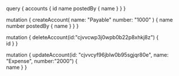 query {
  accounts {
    id
    name
    postedBy {
      name
    }
  } 
}

mutation {
createAccount(
  name: "Payable"
  number: "1000"
) {
  name
  number
  postedBy {
    name
  }
}
}

mutation {
  deleteAccount(id:"cjvvcwp3j0wpb0b22p8xhkj8z") {  
    id
  }
}

mutation {
  updateAccount(id: "cjvvcyf96jblw0b95sgjqr80e", name: "Expense", number:"2000") {  
     name
    }
}


